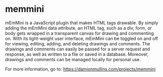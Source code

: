 # memmini

mEmMini is a JavaScript plugin that makes HTML tags drawable. By simply adding the mEmMini data attribute, an HTML tag, such as a div, form, or body gets wrapped in a transparent canvas for drawing and commenting on. With its light-weight user interface, mEmMini can be toggled on and off for viewing, editing, adding, and deleting drawings and comments. The drawings and comments can easily be passed for a server request and response, as well as written to a file or saved in a database. Moreover, drawings and comments can be managed locally for personal use.

For more information, go to: https://damionmullins.com/projects/memmini
